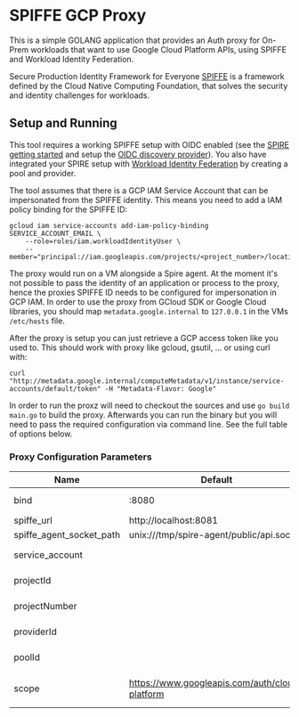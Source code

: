 # SPIFFE GCP Proxy

This is a simple GOLANG application that provides an Auth proxy for On-Prem workloads that want to use Google Cloud Platform APIs, using SPIFFE and Workload Identity Federation.

Secure Production Identity Framework for Everyone [SPIFFE](https://spiffe.io/) is a framework defined by the Cloud Native Computing Foundation, that solves the security and identity challenges for workloads. 

## Setup and Running
This tool requires a working SPIFFE setup with OIDC enabled (see the [SPIRE getting started](https://spiffe.io/docs/latest/try/) and setup the [OIDC discovery provider](https://github.com/spiffe/spire/tree/main/support/oidc-discovery-provider)). You also have integrated your SPIRE setup with [Workload Identity Federation](https://cloud.google.com/iam/docs/workload-identity-federation) by creating a pool and provider. 

The tool assumes that there is a GCP IAM Service Account that can be impersonated from the SPIFFE identity. This means you need to add a IAM policy binding for the SPIFFE ID:
```
gcloud iam service-accounts add-iam-policy-binding SERVICE_ACCOUNT_EMAIL \
    --role=roles/iam.workloadIdentityUser \
    --member="principal://iam.googleapis.com/projects/<project_number>/locations/global/workloadIdentityPools/<workload_pool_id>/subject/<SPIFFE_ID>"
```

The proxy would run on a VM alongside a Spire agent. At the moment it's not possible to pass the identity of an application or process to the proxy, hence the proxies SPIFFE ID needs to be configured for impersonation in GCP IAM. In order to use the proxy from GCloud SDK or Google Cloud libraries, you should map `metadata.google.internal` to `127.0.0.1` in the VMs `/etc/hosts` file.

After the proxy is setup you can just retrieve a GCP access token like you used to. This should work with proxy like gcloud, gsutil, ... or using curl with:
````
curl "http://metadata.google.internal/computeMetadata/v1/instance/service-accounts/default/token" -H "Metadata-Flavor: Google"
````

In order to run the proxz will need to checkout the sources and use `go build main.go` to build the proxy. Afterwards you can run the binary but you will need to pass the required configuration via command line. See the full table of options below.

### Proxy Configuration Parameters
| Name                     	| Default                                        	| Description                                                                    	|
|--------------------------	|------------------------------------------------	|--------------------------------------------------------------------------------	|
| bind                     	| :8080                                          	| Bind address, for a production scenario this would be :80                      	|
| spiffe_url               	| http://localhost:8081                          	| SPIFFE Server URL                                                              	|
| spiffe_agent_socket_path 	| unix:///tmp/spire-agent/public/api.sock        	| SPIFFE Agent Socket Path                                                       	|
| service_account          	|                                                	| GCP IAM Service Account to impersonate (required)                              	|
| projectId                	|                                                	| GCP Project ID of the project to use (required)                                	|
| projectNumber            	|                                                	| GCP Project Number of the project to use (required)                            	|
| providerId               	|                                                	| Provider ID of the Workload Identity provider to use (required)                	|
| poolId                   	|                                                	| Pool ID of the Workload Identity Pool to use (required)                        	|
| scope                    	| https://www.googleapis.com/auth/cloud-platform 	| Scope to request from GCP, e.g. https://www.googleapis.com/auth/cloud-platform 	|

